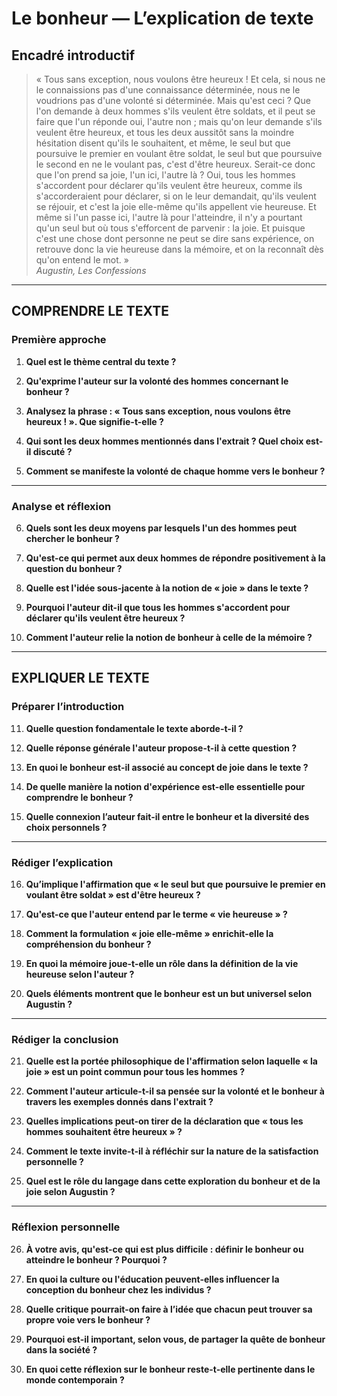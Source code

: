 # Le bonheur — L’explication de texte

## Encadré introductif
> « Tous sans exception, nous voulons être heureux ! Et cela, si nous ne le connaissions pas d'une connaissance déterminée, nous ne le voudrions pas d'une volonté si déterminée. Mais qu'est ceci ? Que l'on demande à deux hommes s'ils veulent être soldats, et il peut se faire que l'un réponde oui, l'autre non ; mais qu'on leur demande s'ils veulent être heureux, et tous les deux aussitôt sans la moindre hésitation disent qu'ils le souhaitent, et même, le seul but que poursuive le premier en voulant être soldat, le seul but que poursuive le second en ne le voulant pas, c'est d'être heureux. Serait-ce donc que l'on prend sa joie, l'un ici, l'autre là ? Oui, tous les hommes s'accordent pour déclarer qu'ils veulent être heureux, comme ils s'accorderaient pour déclarer, si on le leur demandait, qu'ils veulent se réjouir, et c'est la joie elle-même qu'ils appellent vie heureuse. Et même si l'un passe ici, l'autre là pour l'atteindre, il n'y a pourtant qu'un seul but où tous s'efforcent de parvenir : la joie. Et puisque c'est une chose dont personne ne peut se dire sans expérience, on retrouve donc la vie heureuse dans la mémoire, et on la reconnaît dès qu'on entend le mot. »  
> *Augustin, Les Confessions*

---

## COMPRENDRE LE TEXTE

### Première approche

1. **Quel est le thème central du texte ?**

2. **Qu'exprime l'auteur sur la volonté des hommes concernant le bonheur ?**

3. **Analysez la phrase : « Tous sans exception, nous voulons être heureux ! ». Que signifie-t-elle ?**

4. **Qui sont les deux hommes mentionnés dans l'extrait ? Quel choix est-il discuté ?**

5. **Comment se manifeste la volonté de chaque homme vers le bonheur ?**

---

### Analyse et réflexion

6. **Quels sont les deux moyens par lesquels l'un des hommes peut chercher le bonheur ?**

7. **Qu'est-ce qui permet aux deux hommes de répondre positivement à la question du bonheur ?**

8. **Quelle est l'idée sous-jacente à la notion de « joie » dans le texte ?**

9. **Pourquoi l'auteur dit-il que tous les hommes s'accordent pour déclarer qu'ils veulent être heureux ?**

10. **Comment l'auteur relie la notion de bonheur à celle de la mémoire ?**

---

## EXPLIQUER LE TEXTE

### Préparer l’introduction

11. **Quelle question fondamentale le texte aborde-t-il ?**

12. **Quelle réponse générale l'auteur propose-t-il à cette question ?**

13. **En quoi le bonheur est-il associé au concept de joie dans le texte ?**

14. **De quelle manière la notion d'expérience est-elle essentielle pour comprendre le bonheur ?**

15. **Quelle connexion l’auteur fait-il entre le bonheur et la diversité des choix personnels ?**

---

### Rédiger l’explication

16. **Qu’implique l'affirmation que « le seul but que poursuive le premier en voulant être soldat » est d'être heureux ?**

17. **Qu'est-ce que l'auteur entend par le terme « vie heureuse » ?**

18. **Comment la formulation « joie elle-même » enrichit-elle la compréhension du bonheur ?**

19. **En quoi la mémoire joue-t-elle un rôle dans la définition de la vie heureuse selon l'auteur ?**

20. **Quels éléments montrent que le bonheur est un but universel selon Augustin ?**

---

### Rédiger la conclusion

21. **Quelle est la portée philosophique de l'affirmation selon laquelle « la joie » est un point commun pour tous les hommes ?**

22. **Comment l'auteur articule-t-il sa pensée sur la volonté et le bonheur à travers les exemples donnés dans l'extrait ?**

23. **Quelles implications peut-on tirer de la déclaration que « tous les hommes souhaitent être heureux » ?**

24. **Comment le texte invite-t-il à réfléchir sur la nature de la satisfaction personnelle ?**

25. **Quel est le rôle du langage dans cette exploration du bonheur et de la joie selon Augustin ?**

---

### Réflexion personnelle

26. **À votre avis, qu'est-ce qui est plus difficile : définir le bonheur ou atteindre le bonheur ? Pourquoi ?**

27. **En quoi la culture ou l'éducation peuvent-elles influencer la conception du bonheur chez les individus ?**

28. **Quelle critique pourrait-on faire à l’idée que chacun peut trouver sa propre voie vers le bonheur ?**

29. **Pourquoi est-il important, selon vous, de partager la quête de bonheur dans la société ?**

30. **En quoi cette réflexion sur le bonheur reste-t-elle pertinente dans le monde contemporain ?**